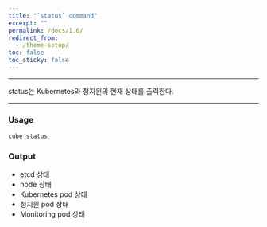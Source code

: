 ```yaml
---
title: "`status` command"
excerpt: ""
permalink: /docs/1.6/
redirect_from:
  - /theme-setup/
toc: false
toc_sticky: false
---
```


---
status는 Kubernetes와 청지윈의 현재 상태를 출력한다.

---

### Usage

`cube status`

### Output

* etcd 상태
* node 상태
* Kubernetes pod 상태
* 청지윈 pod 상태
* Monitoring pod 상태
